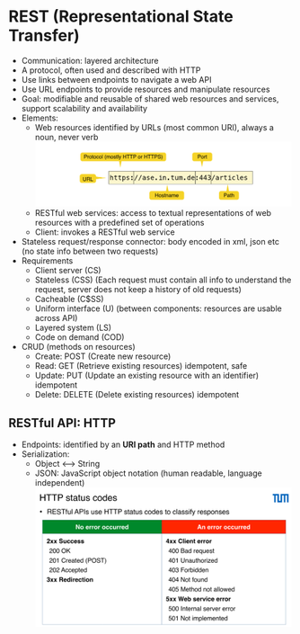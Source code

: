 # REST (Representational State Transfer)

- Communication: layered architecture
- A protocol, often used and described with HTTP
- Use links between endpoints to navigate a web API
- Use URL endpoints to provide resources and manipulate resources
- Goal: modifiable and reusable of shared web resources and services, support scalability and availability
- Elements:
  - Web resources identified by URLs (most common URI), always a noun, never verb
    ![URL](assets/url.png)
  - RESTful web services: access to textual representations of web resources with a predefined set of operations
  - Client: invokes a RESTful web service
- Stateless request/response connector: body encoded in xml, json etc (no state info between two requests)
- Requirements
  - Client server (CS)
  - Stateless (CSS) (Each request must contain all info to understand the request, server does not keep a history of old requests)
  - Cacheable (C$SS)
  - Uniform interface (U) (between components: resources are usable across API)
  - Layered system (LS)
  - Code on demand (COD)
- CRUD (methods on resources)
  - Create: POST (Create new resource)
  - Read: GET (Retrieve existing resources) idempotent, safe
  - Update: PUT (Update an existing resource with an identifier) idempotent
  - Delete: DELETE (Delete existing resources) idempotent

## RESTful API: HTTP

- Endpoints: identified by an **URI path** and HTTP method
- Serialization:
  - Object <--> String
  - JSON: JavaScript object notation (human readable, language independent)
    ![status-code](assets/status-code.png)
